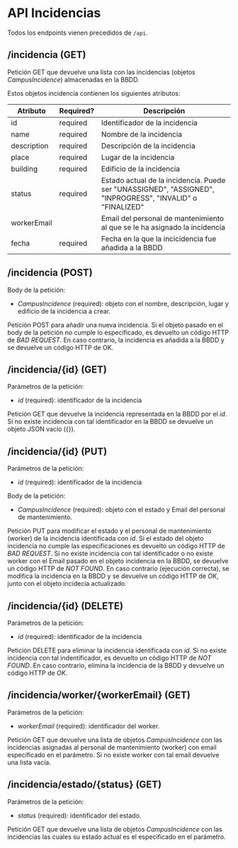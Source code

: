 # API Incidencias

Todos los endpoints vienen precedidos de `/api`.

## /incidencia (GET)

Petición GET que devuelve una lista con las incidencias (objetos *CampusIncidence*) almacenadas en la BBDD.

Estos objetos incidencia contienen los siguientes atributos:

| Atributo | Required? | Descripción |
| ----- | --------- | ----------- | 
| id | required | Identificador de la incidencia | 
| name | required | Nombre de la incidencia |
| description | required | Descripción de la incidencia |
| place | required | Lugar de la incidencia |
| building | required | Edificio de la incidencia |
| status | required | Estado actual de la incidencia. Puede ser "UNASSIGNED", "ASSIGNED", "INPROGRESS", "INVALID" o "FINALIZED" |
| workerEmail |  | Email del personal de mantenimiento al que se le ha asignado la incidencia |
| fecha | required | Fecha en la que la incicidencia fue añadida a la BBDD |

## /incidencia (POST)

Body de la petición:

* *CampusIncidence* (required): objeto con el nombre, descripción, lugar y edificio de la incidencia a crear.

Petición POST para añadir una nueva incidencia. Si el objeto pasado en el body de la petición no cumple lo especificado,
es devuelto un código HTTP de *BAD REQUEST*. En caso contrario, la incidencia es añadida a la BBDD y se devuelve un código
HTTP de OK.

## /incidencia/{id} (GET)

Parámetros de la petición:

* *id* (required): identificador de la incidencia

Petición GET que devuelve la incidencia representada en la BBDD por el *id*. Si no existe incidencia con tal identificador
en la BBDD se devuelve un objeto JSON vacío ({}).

## /incidencia/{id} (PUT)

Parámetros de la petición:

* *id* (required): identificador de la incidencia

Body de la petición:

* *CampusIncidence* (required): objeto con el estado y Email del personal de mantenimiento.

Petición PUT para modificar el estado y el personal de mantenimiento (worker) de la incidencia identificada con *id*.
Si el estado del objeto incidencia no cumple las especificaciones es devuelto un código HTTP de *BAD REQUEST*. Si no existe
incidencia con tal identificador o no existe worker con el Email pasado en el objeto incidencia en la BBDD, se devuelve 
un código HTTP de *NOT FOUND*. En caso contrario (ejecución correcta), se modifica la incidencia en la BBDD y se devuelve 
un código HTTP de *OK*, junto con el objeto incidecia actualizado.

## /incidencia/{id} (DELETE)

Parámetros de la petición:

* *id* (required): identificador de la incidencia

Petición DELETE para eliminar la incidencia identificada con *id*. Si no existe incidencia con tal indentificador, es 
devuelto un código HTTP de *NOT FOUND*. En caso contrario, elimina la incidencia de la BBDD y devuelve un código HTTP de *OK*.

## /incidencia/worker/{workerEmail} (GET)

Parámetros de la petición:

* *workerEmail* (required): identificador del worker.

Petición GET que devuelve una lista de objetos *CampusIncidence* con las incidencias asignadas al personal de mantenimiento (worker) con email 
especificado en el parámetro. Si no existe worker con tal email devuelve una lista vacía.

## /incidencia/estado/{status} (GET)

Parámetros de la petición:

* *status* (required): identificador del estado.

Petición GET que devuelve una lista de objetos *CampusIncidence* con las incidencias las cuales su estado actual es el 
especificado en el parámetro. 